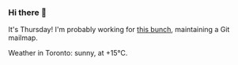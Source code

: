 ### Hi there :wave:

It's Thursday! I'm probably working for [this bunch](https://github.com/kohofinancial), maintaining a Git mailmap.

Weather in Toronto: sunny, at +15°C.
